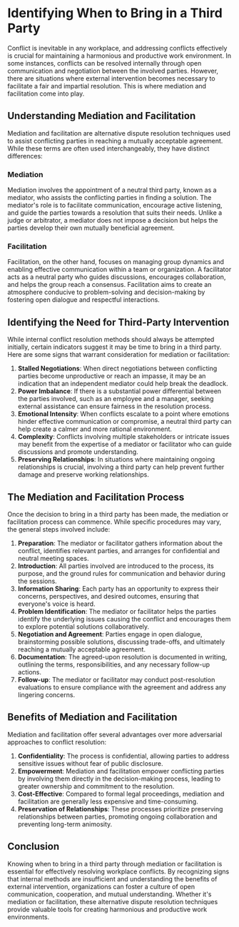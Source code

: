 Identifying When to Bring in a Third Party
========================================================================================================

Conflict is inevitable in any workplace, and addressing conflicts effectively is crucial for maintaining a harmonious and productive work environment. In some instances, conflicts can be resolved internally through open communication and negotiation between the involved parties. However, there are situations where external intervention becomes necessary to facilitate a fair and impartial resolution. This is where mediation and facilitation come into play.

Understanding Mediation and Facilitation
----------------------------------------

Mediation and facilitation are alternative dispute resolution techniques used to assist conflicting parties in reaching a mutually acceptable agreement. While these terms are often used interchangeably, they have distinct differences:

### Mediation

Mediation involves the appointment of a neutral third party, known as a mediator, who assists the conflicting parties in finding a solution. The mediator's role is to facilitate communication, encourage active listening, and guide the parties towards a resolution that suits their needs. Unlike a judge or arbitrator, a mediator does not impose a decision but helps the parties develop their own mutually beneficial agreement.

### Facilitation

Facilitation, on the other hand, focuses on managing group dynamics and enabling effective communication within a team or organization. A facilitator acts as a neutral party who guides discussions, encourages collaboration, and helps the group reach a consensus. Facilitation aims to create an atmosphere conducive to problem-solving and decision-making by fostering open dialogue and respectful interactions.

Identifying the Need for Third-Party Intervention
-------------------------------------------------

While internal conflict resolution methods should always be attempted initially, certain indicators suggest it may be time to bring in a third party. Here are some signs that warrant consideration for mediation or facilitation:

1. **Stalled Negotiations**: When direct negotiations between conflicting parties become unproductive or reach an impasse, it may be an indication that an independent mediator could help break the deadlock.
2. **Power Imbalance**: If there is a substantial power differential between the parties involved, such as an employee and a manager, seeking external assistance can ensure fairness in the resolution process.
3. **Emotional Intensity**: When conflicts escalate to a point where emotions hinder effective communication or compromise, a neutral third party can help create a calmer and more rational environment.
4. **Complexity**: Conflicts involving multiple stakeholders or intricate issues may benefit from the expertise of a mediator or facilitator who can guide discussions and promote understanding.
5. **Preserving Relationships**: In situations where maintaining ongoing relationships is crucial, involving a third party can help prevent further damage and preserve working relationships.

The Mediation and Facilitation Process
--------------------------------------

Once the decision to bring in a third party has been made, the mediation or facilitation process can commence. While specific procedures may vary, the general steps involved include:

1. **Preparation**: The mediator or facilitator gathers information about the conflict, identifies relevant parties, and arranges for confidential and neutral meeting spaces.
2. **Introduction**: All parties involved are introduced to the process, its purpose, and the ground rules for communication and behavior during the sessions.
3. **Information Sharing**: Each party has an opportunity to express their concerns, perspectives, and desired outcomes, ensuring that everyone's voice is heard.
4. **Problem Identification**: The mediator or facilitator helps the parties identify the underlying issues causing the conflict and encourages them to explore potential solutions collaboratively.
5. **Negotiation and Agreement**: Parties engage in open dialogue, brainstorming possible solutions, discussing trade-offs, and ultimately reaching a mutually acceptable agreement.
6. **Documentation**: The agreed-upon resolution is documented in writing, outlining the terms, responsibilities, and any necessary follow-up actions.
7. **Follow-up**: The mediator or facilitator may conduct post-resolution evaluations to ensure compliance with the agreement and address any lingering concerns.

Benefits of Mediation and Facilitation
--------------------------------------

Mediation and facilitation offer several advantages over more adversarial approaches to conflict resolution:

1. **Confidentiality**: The process is confidential, allowing parties to address sensitive issues without fear of public disclosure.
2. **Empowerment**: Mediation and facilitation empower conflicting parties by involving them directly in the decision-making process, leading to greater ownership and commitment to the resolution.
3. **Cost-Effective**: Compared to formal legal proceedings, mediation and facilitation are generally less expensive and time-consuming.
4. **Preservation of Relationships**: These processes prioritize preserving relationships between parties, promoting ongoing collaboration and preventing long-term animosity.

Conclusion
----------

Knowing when to bring in a third party through mediation or facilitation is essential for effectively resolving workplace conflicts. By recognizing signs that internal methods are insufficient and understanding the benefits of external intervention, organizations can foster a culture of open communication, cooperation, and mutual understanding. Whether it's mediation or facilitation, these alternative dispute resolution techniques provide valuable tools for creating harmonious and productive work environments.
